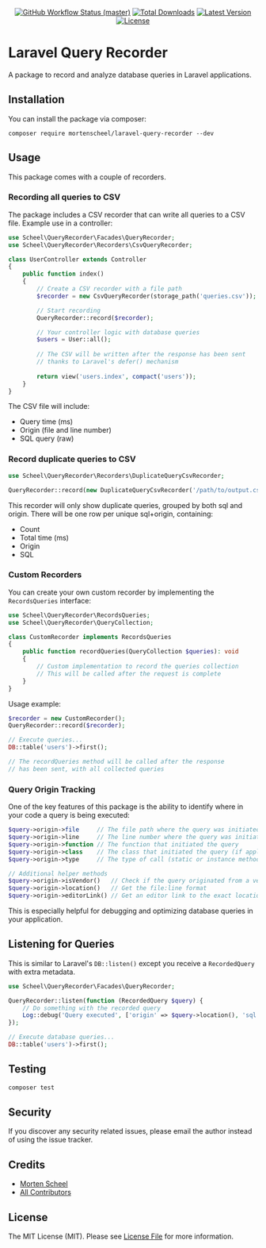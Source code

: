 <p align="center">
    <p align="center">
        <a href="https://github.com/mortenscheel/laravel-query-recorder/actions"><img alt="GitHub Workflow Status (master)" src="https://github.com/mortenscheel/laravel-query-recorder/actions/workflows/tests.yml/badge.svg"></a>
        <a href="https://packagist.org/packages/mortenscheel/laravel-query-recorder"><img alt="Total Downloads" src="https://img.shields.io/packagist/dt/mortenscheel/laravel-query-recorder"></a>
        <a href="https://packagist.org/packages/mortenscheel/laravel-query-recorder"><img alt="Latest Version" src="https://img.shields.io/packagist/v/mortenscheel/laravel-query-recorder"></a>
        <a href="https://packagist.org/packages/mortenscheel/laravel-query-recorder"><img alt="License" src="https://img.shields.io/packagist/l/mortenscheel/laravel-query-recorder"></a>
    </p>
</p>

# Laravel Query Recorder

A package to record and analyze database queries in Laravel applications.

## Installation

You can install the package via composer:

```shell
composer require mortenscheel/laravel-query-recorder --dev
```

## Usage

This package comes with a couple of recorders.

### Recording all queries to CSV

The package includes a CSV recorder that can write all queries to a CSV file. Example use in a controller:

```php
use Scheel\QueryRecorder\Facades\QueryRecorder;
use Scheel\QueryRecorder\Recorders\CsvQueryRecorder;

class UserController extends Controller
{
    public function index()
    {
        // Create a CSV recorder with a file path
        $recorder = new CsvQueryRecorder(storage_path('queries.csv'));

        // Start recording
        QueryRecorder::record($recorder);

        // Your controller logic with database queries
        $users = User::all();
        
        // The CSV will be written after the response has been sent
        // thanks to Laravel's defer() mechanism
        
        return view('users.index', compact('users'));
    }
}
```

The CSV file will include:
- Query time (ms)
- Origin (file and line number)
- SQL query (raw)

### Record duplicate queries to CSV
```php
use Scheel\QueryRecorder\Recorders\DuplicateQueryCsvRecorder;

QueryRecorder::record(new DuplicateQueryCsvRecorder('/path/to/output.csv'));
```
This recorder will only show duplicate queries, grouped by both sql and origin.
There will be one row per unique sql+origin, containing:

- Count
- Total time (ms)
- Origin
- SQL

### Custom Recorders

You can create your own custom recorder by implementing the `RecordsQueries` interface:

```php
use Scheel\QueryRecorder\RecordsQueries;
use Scheel\QueryRecorder\QueryCollection;

class CustomRecorder implements RecordsQueries
{
    public function recordQueries(QueryCollection $queries): void
    {
        // Custom implementation to record the queries collection
        // This will be called after the request is complete
    }
}
```

Usage example:

```php
$recorder = new CustomRecorder();
QueryRecorder::record($recorder);

// Execute queries...
DB::table('users')->first();

// The recordQueries method will be called after the response
// has been sent, with all collected queries
```
### Query Origin Tracking

One of the key features of this package is the ability to identify where in your code a query is being executed:

```php
$query->origin->file     // The file path where the query was initiated
$query->origin->line     // The line number where the query was initiated
$query->origin->function // The function that initiated the query
$query->origin->class    // The class that initiated the query (if applicable)
$query->origin->type     // The type of call (static or instance method)

// Additional helper methods
$query->origin->isVendor()   // Check if the query originated from a vendor package
$query->origin->location()   // Get the file:line format
$query->origin->editorLink() // Get an editor link to the exact location
```

This is especially helpful for debugging and optimizing database queries in your application.

## Listening for Queries

This is similar to Laravel's `DB::listen()` except you receive a `RecordedQuery` with extra metadata.

```php
use Scheel\QueryRecorder\Facades\QueryRecorder;

QueryRecorder::listen(function (RecordedQuery $query) {
    // Do something with the recorded query
    Log::debug('Query executed', ['origin' => $query->location(), 'sql' => $query->sql]);
});

// Execute database queries...
DB::table('users')->first();
```

## Testing

```bash
composer test
```

## Security

If you discover any security related issues, please email the author instead of using the issue tracker.

## Credits

- [Morten Scheel](https://github.com/mortenscheel)
- [All Contributors](../../contributors)

## License

The MIT License (MIT). Please see [License File](LICENSE.md) for more information.
